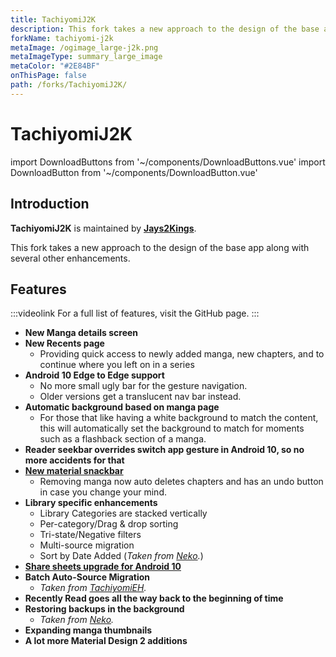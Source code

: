 ```yaml
---
title: TachiyomiJ2K
description: This fork takes a new approach to the design of the base app along with several other enhancements.
forkName: tachiyomi-j2k
metaImage: /ogimage_large-j2k.png
metaImageType: summary_large_image
metaColor: "#2E84BF"
onThisPage: false
path: /forks/TachiyomiJ2K/
---
```


# <g-image class="headerLogo" src="~/images/forks_logo-j2k.png" width="64" height="64" fit="contain" immediate /> TachiyomiJ2K

import DownloadButtons from '~/components/DownloadButtons.vue'
import DownloadButton from '~/components/DownloadButton.vue'

<DownloadButtons>
  <DownloadButton fork="j2k" title="Download" />
  <DownloadButton fork="j2k" title="GitHub" isGithub />
  <template slot="footer">
		<p>
			Requires
			<b>Android 6.0</b>
			or higher.
		</p>
	</template>
</DownloadButtons>

## Introduction
**TachiyomiJ2K** is maintained by **[Jays2Kings](https://github.com/Jays2Kings)**.

This fork takes a new approach to the design of the base app along with several other enhancements.

<g-image class="zoomable" src="~/images/forks_banner-j2k.png" immediate />

## Features
:::videolink
For a full list of features, visit the GitHub page.
:::

- **New Manga details screen**
- **New Recents page**
  - Providing quick access to newly added manga, new chapters, and to continue where you left on in a series
- **Android 10 Edge to Edge support**
  - No more small ugly bar for the gesture navigation.
  - Older versions get a translucent nav bar instead.
- **Automatic background based on manga page**
  - For those that like having a white background to match the content, this will automatically set the background to match for moments such as a flashback section of a manga.
- **Reader seekbar overrides switch app gesture in Android 10, so no more accidents for that**
- **[New material snackbar](https://raw.githubusercontent.com/Jays2Kings/tachiyomi/master/.github/readme-images/material%20snackbar.png)**
  - Removing manga now auto deletes chapters and has an undo button in case you change your mind.
- **Library specific enhancements**
  - Library Categories are stacked vertically
  - Per-category/Drag & drop sorting
  - Tri-state/Negative filters
  - Multi-source migration
  - Sort by Date Added (*Taken from [Neko](/forks/Neko/).*)
- **[Share sheets upgrade for Android 10](https://raw.githubusercontent.com/Jays2Kings/tachiyomi/master/.github/readme-images/share%20menu.png)**
- **Batch Auto-Source Migration**
  - *Taken from [TachiyomiEH](/forks/TachiyomiEH/).*
- **Recently Read goes all the way back to the beginning of time**
- **Restoring backups in the background**
  - *Taken from [Neko](/forks/Neko/).*
- **Expanding manga thumbnails**
- **A lot more Material Design 2 additions**
